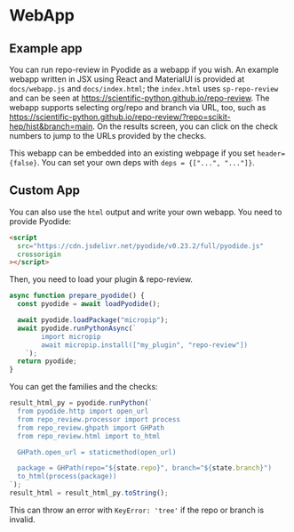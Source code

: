 # WebApp

## Example app

You can run repo-review in Pyodide as a webapp if you wish. An example webapp
written in JSX using React and MaterialUI is provided at `docs/webapp.js` and
`docs/index.html`; the `index.html` uses `sp-repo-review` and can be seen at
<https://scientific-python.github.io/repo-review>. The webapp supports
selecting org/repo and branch via URL, too, such as
<https://scientific-python.github.io/repo-review/?repo=scikit-hep/hist&branch=main>.
On the results screen, you can click on the check numbers to jump to the URLs
provided by the checks.

This webapp can be embedded into an existing webpage if you set
`header={false}`. You can set your own deps with `deps = {["...", "..."]}`.

## Custom App

You can also use the `html` output and write your own webapp. You need to provide Pyodide:

```html
<script
  src="https://cdn.jsdelivr.net/pyodide/v0.23.2/full/pyodide.js"
  crossorigin
></script>
```

Then, you need to load your plugin & repo-review.

```js
async function prepare_pyodide() {
  const pyodide = await loadPyodide();

  await pyodide.loadPackage("micropip");
  await pyodide.runPythonAsync(`
        import micropip
        await micropip.install(["my_plugin", "repo-review"])
    `);
  return pyodide;
}
```

You can get the families and the checks:

```js
result_html_py = pyodide.runPython(`
  from pyodide.http import open_url
  from repo_review.processor import process
  from repo_review.ghpath import GHPath
  from repo_review.html import to_html

  GHPath.open_url = staticmethod(open_url)

  package = GHPath(repo="${state.repo}", branch="${state.branch}")
  to_html(process(package))
`);
result_html = result_html_py.toString();
```

This can throw an error with `KeyError: 'tree'` if the repo or branch is invalid.
